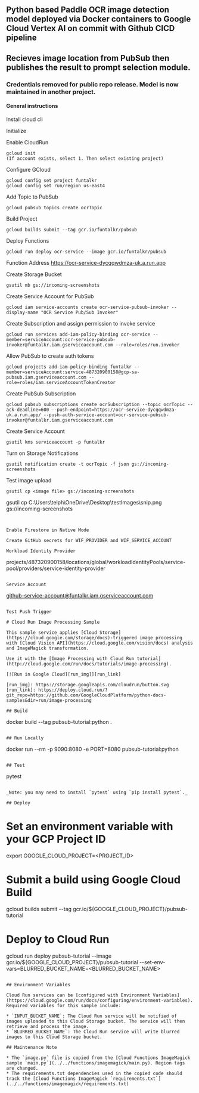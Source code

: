 ## Python based Paddle OCR image detection model deployed via Docker containers to Google Cloud Vertex AI on commit with Github CICD pipeline
## Recieves image location from PubSub then publishes the result to prompt selection module. 

### Credentials removed for public repo release. Model is now maintained in another project. 


#### General instructions
Install cloud cli

Initialize

Enable CloudRun
```
gcloud init
(If account exists, select 1. Then select existing project)
```

Configure GCloud
```
gcloud config set project funtalkr
gcloud config set run/region us-east4
```

Add Topic to PubSub
```
gcloud pubsub topics create ocrTopic
```

Build Project
```
gcloud builds submit --tag gcr.io/funtalkr/pubsub
```

Deploy Functions
```
gcloud run deploy ocr-service --image gcr.io/funtalkr/pubsub
```

Function Address
https://ocr-service-dycqqwdmza-uk.a.run.app


Create Storage Bucket
```
gsutil mb gs://incoming-screenshots
```

Create Service Account for PubSub
```
gcloud iam service-accounts create ocr-service-pubsub-invoker --display-name "OCR Service Pub/Sub Invoker"
```

Create Subscription and assign permission to invoke service
```
gcloud run services add-iam-policy-binding ocr-service --member=serviceAccount:ocr-service-pubsub-invoker@funtalkr.iam.gserviceaccount.com --role=roles/run.invoker
```

Allow PubSub to create auth tokens
```
gcloud projects add-iam-policy-binding funtalkr --member=serviceAccount:service-487320900158@gcp-sa-pubsub.iam.gserviceaccount.com --role=roles/iam.serviceAccountTokenCreator
```

Create PubSub Subscription
```
gcloud pubsub subscriptions create ocrSubscription --topic ocrTopic --ack-deadline=600 --push-endpoint=https://ocr-service-dycqqwdmza-uk.a.run.app/ --push-auth-service-account=ocr-service-pubsub-invoker@funtalkr.iam.gserviceaccount.com
```

Create Service Account
```
gsutil kms serviceaccount -p funtalkr
```

Turn on Storage Notifications
```
gsutil notification create -t ocrTopic -f json gs://incoming-screenshots
```



Test image upload
```
gsutil cp <image file> gs://incoming-screenshots
```
gsutil cp C:\Users\telph\OneDrive\Desktop\testImages\snip.png gs://incoming-screenshots
```


Enable Firestore in Native Mode

Create GitHub secrets for WIF_PROVIDER and WIF_SERVICE_ACCOUNT

Workload Identity Provider
```
projects/487320900158/locations/global/workloadIdentityPools/service-pool/providers/service-identity-provider
```

Service Account
```
github-service-account@funtalkr.iam.gserviceaccount.com
```

Test Push Trigger

# Cloud Run Image Processing Sample

This sample service applies [Cloud Storage](https://cloud.google.com/storage/docs)-triggered image processing with [Cloud Vision API](https://cloud.google.com/vision/docs) analysis and ImageMagick transformation.

Use it with the [Image Processing with Cloud Run tutorial](http://cloud.google.com/run/docs/tutorials/image-processing).

[![Run in Google Cloud][run_img]][run_link]

[run_img]: https://storage.googleapis.com/cloudrun/button.svg
[run_link]: https://deploy.cloud.run/?git_repo=https://github.com/GoogleCloudPlatform/python-docs-samples&dir=run/image-processing

## Build

```
docker build --tag pubsub-tutorial:python .
```

## Run Locally

```
docker run --rm -p 9090:8080 -e PORT=8080 pubsub-tutorial:python
```

## Test

```
pytest
```

_Note: you may need to install `pytest` using `pip install pytest`._

## Deploy

```
# Set an environment variable with your GCP Project ID
export GOOGLE_CLOUD_PROJECT=<PROJECT_ID>

# Submit a build using Google Cloud Build
gcloud builds submit --tag gcr.io/${GOOGLE_CLOUD_PROJECT}/pubsub-tutorial

# Deploy to Cloud Run
gcloud run deploy pubsub-tutorial --image gcr.io/${GOOGLE_CLOUD_PROJECT}/pubsub-tutorial --set-env-vars=BLURRED_BUCKET_NAME=<BLURRED_BUCKET_NAME>

```

## Environment Variables

Cloud Run services can be [configured with Environment Variables](https://cloud.google.com/run/docs/configuring/environment-variables).
Required variables for this sample include:

* `INPUT_BUCKET_NAME`: The Cloud Run service will be notified of images uploaded to this Cloud Storage bucket. The service will then retrieve and process the image.
* `BLURRED_BUCKET_NAME`: The Cloud Run service will write blurred images to this Cloud Storage bucket.

## Maintenance Note

* The `image.py` file is copied from the [Cloud Functions ImageMagick sample `main.py`](../../functions/imagemagick/main.py). Region tags are changed.
* The requirements.txt dependencies used in the copied code should track the [Cloud Functions ImageMagick `requirements.txt`](../../functions/imagemagick/requirements.txt)

